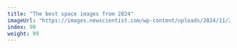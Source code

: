 ```yaml
---
title: "The best space images from 2024"
imageUrl: "https://images.newscientist.com/wp-content/uploads/2024/11/20133012/SEI_213045678.jpg?width=788"
index: 99
weight: 99
---
```

